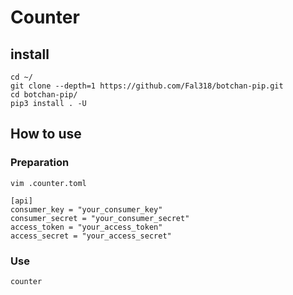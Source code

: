 # Counter
## install
```
cd ~/
git clone --depth=1 https://github.com/Fal318/botchan-pip.git
cd botchan-pip/
pip3 install . -U
```
## How to use
### Preparation
```
vim .counter.toml
```
```
[api]
consumer_key = "your_consumer_key"
consumer_secret = "your_consumer_secret"
access_token = "your_access_token"
access_secret = "your_access_secret"
```
### Use
```
counter
```
